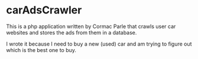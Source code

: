 carAdsCrawler
=============

This is a php application written by Cormac Parle that crawls user car websites and stores the ads from them in a database.

I wrote it because I need to buy a new (used) car and am trying to figure out which is the best one to buy.

